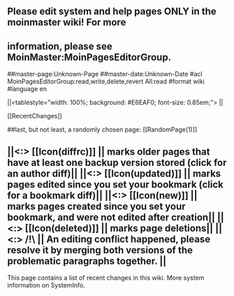 ## Please edit system and help pages ONLY in the moinmaster wiki! For more
## information, please see MoinMaster:MoinPagesEditorGroup.
##master-page:Unknown-Page
##master-date:Unknown-Date
#acl MoinPagesEditorGroup:read,write,delete,revert All:read
#format wiki
#language en

||<tablestyle="width: 100%; background: #E6EAF0; font-size: 0.85em;"> ||

[[RecentChanges]]

##last, but not least, a randomly chosen page: [[RandomPage(1)]]

||<:> [[Icon(diffrc)]] || marks older pages that have at least one backup version stored (click for an author diff)||
||<:> [[Icon(updated)]] || marks pages edited since you set your bookmark (click for a bookmark diff)||
||<:> [[Icon(new)]] || marks pages created since you set your bookmark, and were not edited after creation||
||<:> [[Icon(deleted)]] || marks page deletions||
||<:> /!\ || An editing conflict happened, please resolve it by merging both versions of the problematic paragraphs together. ||
----
This page contains a list of recent changes in this wiki.
More system information on SystemInfo.
